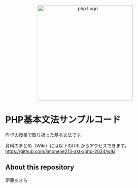 <p align="center"><a target="_blank"><img src="https://upload.wikimedia.org/wikipedia/commons/2/27/PHP-logo.svg" width="300" alt="php Logo"></a></p>

# PHP基本文法サンプルコード
PHPの授業で取り扱った基本文法です。

資料のまとめ（Wiki）には以下のURLからアクセスできます。  
https://github.com/limonene213-aktk/php-2024/wiki

## About this repository
伊藤あきら